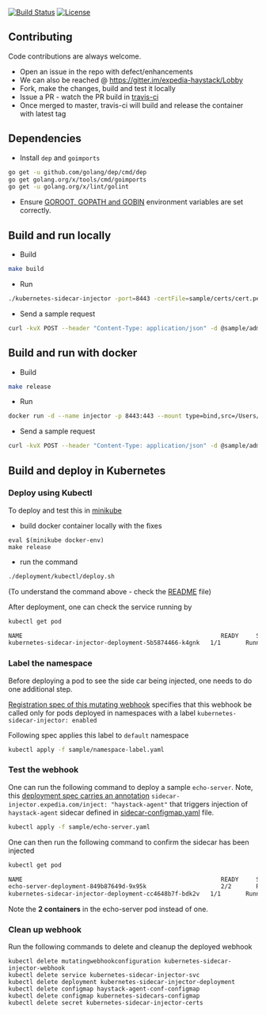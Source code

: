 [![Build Status](https://travis-ci.org/ExpediaDotCom/haystack-kube-sidecar-injector.svg?branch=master)](https://travis-ci.org/ExpediaDotCom/haystack-kube-sidecar-injector)
[![License](https://img.shields.io/badge/license-Apache%20License%202.0-blue.svg)](https://github.com/ExpediaDotCom/haystack/blob/master/LICENSE)

## Contributing

Code contributions are always welcome.

* Open an issue in the repo with defect/enhancements
* We can also be reached @ https://gitter.im/expedia-haystack/Lobby
* Fork, make the changes, build and test it locally
* Issue a PR - watch the PR build in [travis-ci](https://travis-ci.org/ExpediaDotCom/haystack-kube-sidecar-injector)
* Once merged to master, travis-ci will build and release the container with latest tag


## Dependencies

* Install `dep` and `goimports`

```bash
go get -u github.com/golang/dep/cmd/dep
go get golang.org/x/tools/cmd/goimports
go get -u golang.org/x/lint/golint
```

* Ensure [GOROOT, GOPATH and GOBIN](https://www.programming-books.io/essential/go/d6da4b8481f94757bae43be1fdfa9e73-gopath-goroot-gobin) environment variables are set correctly.

## Build and run locally

* Build

```bash
make build
```

* Run

```bash
./kubernetes-sidecar-injector -port=8443 -certFile=sample/certs/cert.pem  -keyFile=sample/certs/key.pem -sideCar=sample/sidecar.yaml -logtostderr
```

* Send a sample request

```bash
curl -kvX POST --header "Content-Type: application/json" -d @sample/admission-request.json https://localhost:8443/mutate
```

## Build and run with docker

* Build

```bash
make release
```

* Run

```bash
docker run -d --name injector -p 8443:443 --mount type=bind,src=/Users/mchandramouli/src/go/src/github.com/expediadotcom/haystack-kube-sidecar-injector/sample,dst=/etc/mutator expediadotcom/kubernetes-sidecar-injector:latest -logtostderr
```

* Send a sample request

```bash
curl -kvX POST --header "Content-Type: application/json" -d @sample/admission-request.json https://localhost:8443/mutate
```

## Build and deploy in Kubernetes

### Deploy using Kubectl

To deploy and test this in [minikube](https://kubernetes.io/docs/tasks/tools/install-minikube/)
* build docker container locally with the fixes

```
eval $(minikube docker-env)
make release
```

* run the command

```bash
./deployment/kubectl/deploy.sh
```
(To understand the command above - check the [README](README.md) file)

After deployment, one can check the service running by

```bash
kubectl get pod

NAME                                                        READY     STATUS    RESTARTS   AGE
kubernetes-sidecar-injector-deployment-5b5874466-k4gnk   1/1       Running   0          1m

```

### Label the namespace

Before deploying a pod to see the side car being injected, one needs to do one additional step.  

[Registration spec of this mutating webhook](deployment/mutatingwebhook-template.yaml#L22) specifies that this webhook be called only for pods deployed in namespaces with a label `kubernetes-sidecar-injector: enabled`

Following spec applies this label to `default` namespace

```bash
kubectl apply -f sample/namespace-label.yaml
```

### Test the webhook

One can run the following command to deploy a sample `echo-server`. Note, this [deployment spec carries an annotation](sample/echo-server.yaml#L12) `sidecar-injector.expedia.com/inject: "haystack-agent"` that triggers injection of `haystack-agent` sidecar defined in [sidecar-configmap.yaml](deployment/kubectl/sidecar-configmap.yaml) file.

```bash
kubectl apply -f sample/echo-server.yaml
```

One can then run the following command to confirm the sidecar has been injected

```bash
kubectl get pod

NAME                                                        READY     STATUS             RESTARTS   AGE
echo-server-deployment-849b87649d-9x95k                     2/2       Running            0          4m
kubernetes-sidecar-injector-deployment-cc4648b7f-bdk2v   1/1       Running            0          6m
```

Note the **2 containers** in the echo-server pod instead of one. 

### Clean up webhook

Run the following commands to delete and cleanup the deployed webhook

```
kubectl delete mutatingwebhookconfiguration kubernetes-sidecar-injector-webhook
kubectl delete service kubernetes-sidecar-injector-svc
kubectl delete deployment kubernetes-sidecar-injector-deployment
kubectl delete configmap haystack-agent-conf-configmap
kubectl delete configmap kubernetes-sidecars-configmap
kubectl delete secret kubernetes-sidecar-injector-certs
```






